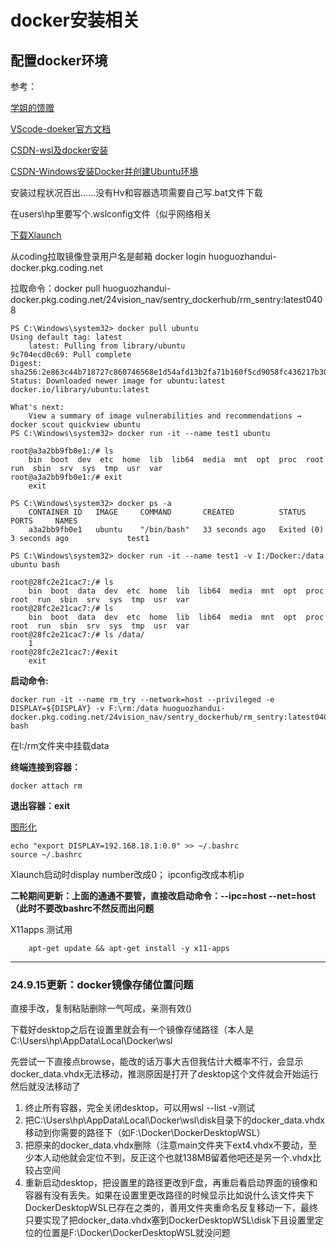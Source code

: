 # docker安装相关

## 配置docker环境

参考：

[学姐的馈赠](https://polaris-notebook.readthedocs.io/zh-cn/latest/develop/Docker/docker.html)

[VScode-doeker官方文档](https://code.visualstudio.com/docs/devcontainers/tutorial)

[CSDN-wsl及docker安装](https://blog.csdn.net/weixin_43726471/article/details/122267300)

[CSDN-Windows安装Docker并创建Ubuntu环境](https://blog.csdn.net/laoxue123456/article/details/133526607)

安装过程状况百出……没有Hv和容器选项需要自己写.bat文件下载

在users\hp里要写个.wslconfig文件（似乎网络相关

[下载Xlaunch](https://blog.csdn.net/zhouzhiwengang/article/details/139729949)

从coding拉取镜像登录用户名是邮箱 docker login huoguozhandui-docker.pkg.coding.net


拉取命令：docker pull huoguozhandui-docker.pkg.coding.net/24vision_nav/sentry_dockerhub/rm_sentry:latest0408



    PS C:\Windows\system32> docker pull ubuntu
    Using default tag: latest
        latest: Pulling from library/ubuntu
    9c704ecd0c69: Pull complete
    Digest: sha256:2e863c44b718727c860746568e1d54afd13b2fa71b160f5cd9058fc436217b30
    Status: Downloaded newer image for ubuntu:latest
    docker.io/library/ubuntu:latest

    What's next:
        View a summary of image vulnerabilities and recommendations → docker scout quickview ubuntu
    PS C:\Windows\system32> docker run -it --name test1 ubuntu

    root@a3a2bb9fb0e1:/# ls
        bin  boot  dev  etc  home  lib  lib64  media  mnt  opt  proc  root  run  sbin  srv  sys  tmp  usr  var
    root@a3a2bb9fb0e1:/# exit
        exit

    PS C:\Windows\system32> docker ps -a
        CONTAINER ID   IMAGE     COMMAND       CREATED          STATUS                     PORTS     NAMES
        a3a2bb9fb0e1   ubuntu    "/bin/bash"   33 seconds ago   Exited (0) 3 seconds ago             test1

    PS C:\Windows\system32> docker run -it --name test1 -v I:/Docker:/data ubuntu bash

    root@28fc2e21cac7:/# ls
        bin  boot  data  dev  etc  home  lib  lib64  media  mnt  opt  proc  root  run  sbin  srv  sys  tmp  usr  var
    root@28fc2e21cac7:/# ls
        bin  boot  data  dev  etc  home  lib  lib64  media  mnt  opt  proc  root  run  sbin  srv  sys  tmp  usr  var
    root@28fc2e21cac7:/# ls /data/
        1
    root@28fc2e21cac7:/#exit
        exit


**启动命令:**
```shell
docker run -it --name rm_try --network=host --privileged -e DISPLAY=${DISPLAY} -v F:\rm:/data huoguozhandui-docker.pkg.coding.net/24vision_nav/sentry_dockerhub/rm_sentry:latest0408 bash
```
在I:/rm文件夹中挂载data

**终端连接到容器：**
```shell
docker attach rm
```

**退出容器：exit**

[图形化](https://blog.csdn.net/zhouzhiwengang/article/details/139729949)

    echo "export DISPLAY=192.168.18.1:0.0" >> ~/.bashrc
    source ~/.bashrc
Xlaunch启动时display number改成0；
ipconfig改成本机ip

**二轮期间更新：上面的通通不要管，直接改启动命令：--ipc=host --net=host
（此时不要改bashrc不然反而出问题**


X11apps 测试用
```shell
    apt-get update && apt-get install -y x11-apps
```

---

### 24.9.15更新：docker镜像存储位置问题
直接手改，复制粘贴删除一气呵成，亲测有效()

下载好desktop之后在设置里就会有一个镜像存储路径（本人是C:\Users\hp\AppData\Local\Docker\wsl

先尝试一下直接点browse，能改的话万事大吉但我估计大概率不行，会显示docker_data.vhdx无法移动，推测原因是打开了desktop这个文件就会开始运行然后就没法移动了

1. 终止所有容器，完全关闭desktop，可以用wsl --list -v测试
2. 把C:\Users\hp\AppData\Local\Docker\wsl\disk目录下的docker_data.vhdx移动到你需要的路径下（如F:\Docker\DockerDesktopWSL）
3. 把原来的docker_data.vhdx删除（注意main文件夹下ext4.vhdx不要动，至少本人动他就会定位不到，反正这个也就138MB留着他吧还是另一个.vhdx比较占空间
4. 重新启动desktop，把设置里的路径更改到F盘，再重启看启动界面的镜像和容器有没有丢失。如果在设置里更改路径的时候显示比如说什么该文件夹下DockerDesktopWSL已存在之类的，善用文件夹重命名反复移动一下，最终只要实现了把docker_data.vhdx塞到DockerDesktopWSL\disk下且设置里定位的位置是F:\Docker\DockerDesktopWSL就没问题
